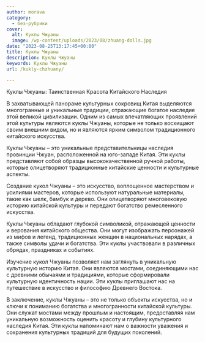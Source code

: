 ```yaml
---
author: morava
category:
  - без-рубрики
cover:
  alt: Куклы Чжуаны
  image: /wp-content/uploads/2023/08/zhuang-dolls.jpg
date: "2023-08-25T13:17:45+00:00"
title: Куклы Чжуаны
description: Куклы Чжуаны
keywords: Куклы Чжуаны
url: /kukly-chzhuany/

---
```

Куклы Чжуаны: Таинственная Красота Китайского Наследия

В захватывающей панораме культурных сокровищ Китая выделяются многогранные и уникальные традиции, отражающие богатое наследие этой великой цивилизации. Одним из самых впечатляющих проявлений этой культуры являются куклы Чжуаны, которые не только восхищают своим внешним видом, но и являются ярким символом традиционного китайского искусства.

Куклы Чжуаны – это уникальные представительницы наследия провинции Чжуан, расположенной на юго-западе Китая. Эти куклы представляют собой образцы высококачественной ручной работы, которые олицетворяют традиционные китайские ценности и культурные аспекты.

Создание кукол Чжуаны – это искусство, воплощенное мастерством и усилиями мастеров, которые используют натуральные материалы, такие как шелк, бамбук и дерево. Они олицетворяют многовековую историю китайской культуры и передают богатство ремесленного искусства.

Куклы Чжуаны обладают глубокой символикой, отражающей ценности и верования китайского общества. Они могут изображать персонажей из мифов и легенд, традиционных женщин в национальных нарядах, а также символы удачи и богатства. Эти куклы участвовали в различных обрядах, праздниках и событиях.

Изучение кукол Чжуаны позволяет нам заглянуть в уникальную культурную историю Китая. Они являются мостами, соединяющими нас с древними обычаями и традициями, которые сформировали культурную идентичность нации. Эти куклы приглашают нас на путешествие в искусство и философию Древнего Востока.

В заключение, куклы Чжуаны – это не только объекты искусства, но и ключи к пониманию богатства и многогранности китайской культуры. Они служат мостами между прошлым и настоящим, предоставляя нам уникальную возможность оценить красоту и глубину культурного наследия Китая. Эти куклы напоминают нам о важности уважения и сохранения культурных традиций для будущих поколений.
